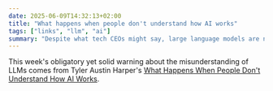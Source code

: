 ```yaml
---
date: 2025-06-09T14:32:13+02:00
title: "What happens when people don't understand how AI works"
tags: ["links", "llm", "ai"]
summary: "Despite what tech CEOs might say, large language models are not smart in any recognizably human sense of the word."
---
```

This week's obligatory yet solid warning about the misunderstanding of LLMs comes from Tyler Austin Harper's [What Happens When People Don't Understand How AI Works](https://archive.is/NJ9K0#selection-615.3-617.19).